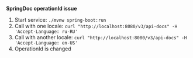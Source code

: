 **SpringDoc operationId issue**

1. Start service: `./mvnw spring-boot:run`
2. Call with one locale: `curl "http://localhost:8080/v3/api-docs" -H 'Accept-Language: ru-RU'`
3. Call with another locale: `curl "http://localhost:8080/v3/api-docs" -H 'Accept-Language: en-US'`
4. OperationId is changed